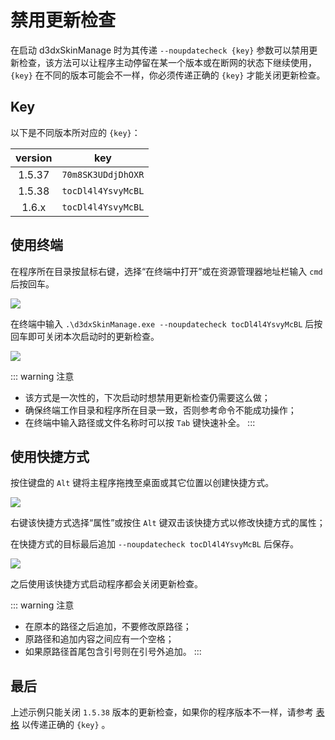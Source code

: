 # 禁用更新检查

在启动 d3dxSkinManage 时为其传递 `--noupdatecheck {key}` 参数可以禁用更新检查，该方法可以让程序主动停留在某一个版本或在断网的状态下继续使用，`{key}` 在不同的版本可能会不一样，你必须传递正确的 `{key}` 才能关闭更新检查。

## Key

以下是不同版本所对应的 `{key}`：

| version |        key         |
| :-----: | :----------------: |
| 1.5.37  | `70m8SK3UDdjDhOXR` |
| 1.5.38  | `tocDl4l4YsvyMcBL` |
| 1.6.x   | `tocDl4l4YsvyMcBL` |


## 使用终端

在程序所在目录按鼠标右键，选择“在终端中打开”或在资源管理器地址栏输入 `cmd` 后按回车。

![](/static/image/eb44aaad.png)

在终端中输入 `.\d3dxSkinManage.exe --noupdatecheck tocDl4l4YsvyMcBL` 后按回车即可关闭本次启动时的更新检查。

![](/static/image/1b9b6580.png)

::: warning 注意
- 该方式是一次性的，下次启动时想禁用更新检查仍需要这么做；
- 确保终端工作目录和程序所在目录一致，否则参考命令不能成功操作；
- 在终端中输入路径或文件名称时可以按 `Tab` 键快速补全。
:::

## 使用快捷方式

按住键盘的 `Alt` 键将主程序拖拽至桌面或其它位置以创建快捷方式。

![](/static/image/bb078b58.png)

右键该快捷方式选择“属性”或按住 `Alt` 键双击该快捷方式以修改快捷方式的属性；

在快捷方式的目标最后追加 `--noupdatecheck tocDl4l4YsvyMcBL` 后保存。

![](/static/image/eebdc6fa.png)

之后使用该快捷方式启动程序都会关闭更新检查。

::: warning 注意
- 在原本的路径之后追加，不要修改原路径；
- 原路径和追加内容之间应有一个空格；
- 如果原路径首尾包含引号则在引号外追加。
:::

## 最后

上述示例只能关闭 `1.5.38` 版本的更新检查，如果你的程序版本不一样，请参考 [表格](#key) 以传递正确的 `{key}` 。

